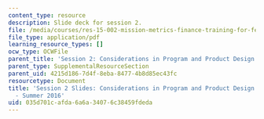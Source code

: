 ```yaml
---
content_type: resource
description: Slide deck for session 2.
file: /media/courses/res-15-002-mission-metrics-finance-training-for-federal-credit-program-professionals-summer-2016/035d701cafda6a6a34076c38459fdeda_MITRES15-002SUM16_Session_2.pdf
file_type: application/pdf
learning_resource_types: []
ocw_type: OCWFile
parent_title: 'Session 2: Considerations in Program and Product Design'
parent_type: SupplementalResourceSection
parent_uid: 4215d186-7d4f-8eba-8477-4b8d85ec43fc
resourcetype: Document
title: 'Session 2 Slides: Considerations in Program and Product Design - RES.15-002
  - Summer 2016'
uid: 035d701c-afda-6a6a-3407-6c38459fdeda
---
```

